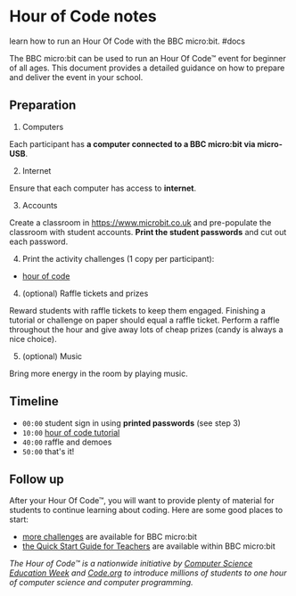 # Hour of Code notes

learn how to run an Hour Of Code with the BBC micro:bit. #docs

The BBC micro:bit can be used to run an Hour Of Code™ event for beginner of all ages. This document provides a detailed guidance on how to prepare and deliver the event in your school.

## Preparation

1) Computers

Each participant has **a computer connected to a BBC micro:bit via micro-USB**.

2) Internet

Ensure that each computer has access to **internet**.

3) Accounts

Create a classroom in https://www.microbit.co.uk and pre-populate the classroom with student accounts. **Print the student passwords** and cut out each password.

4) Print the activity challenges (1 copy per participant):

* [hour of code](/microbit/js/hourofcode/challenges)

4) (optional) Raffle tickets and prizes

Reward students with raffle tickets to keep them engaged. Finishing a tutorial or challenge on paper should equal a raffle ticket. Perform a raffle throughout the hour and give away lots of cheap prizes (candy is always a nice choice).

5) (optional) Music

Bring more energy in the room by playing music.

## Timeline

* ``00:00`` student sign in using **printed passwords** (see step 3)
* ``10:00`` [hour of code tutorial](/microbit/js/hourofcode)
* ``40:00`` raffle and demoes
* ``50:00`` that's it!

## Follow up

After your Hour Of Code™, you will want to provide plenty of material for students to continue learning about coding. Here are some good places to start:

* [more challenges](/microbit/lessonss) are available for BBC micro:bit
* [the Quick Start Guide for Teachers](http://www.slideshare.net/Microsofteduk/bbc-microbit-guide-from-hodder-education) are available within BBC micro:bit

_The Hour of Code™ is a nationwide initiative by [Computer Science Education Week](http://csedweek.org) and [Code.org](http://code.org) to introduce millions of students to one hour of computer science and computer programming._

